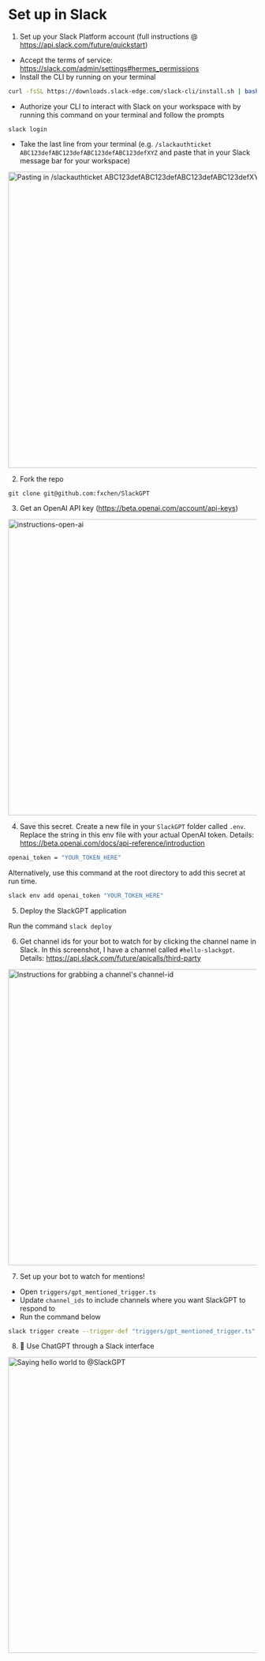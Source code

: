 # Set up in Slack

1. Set up your Slack Platform account (full instructions @
   https://api.slack.com/future/quickstart)

- Accept the terms of service:
  https://slack.com/admin/settings#hermes_permissions
- Install the CLI by running on your terminal

```bash
curl -fsSL https://downloads.slack-edge.com/slack-cli/install.sh | bash
```

- Authorize your CLI to interact with Slack on your workspace with by running
  this command on your terminal and follow the prompts

```
slack login
```

- Take the last line from your terminal (e.g.
  `/slackauthticket ABC123defABC123defABC123defABC123defXYZ` and paste that in
  your Slack message bar for your workspace)

<img width="600" alt="Pasting in /slackauthticket ABC123defABC123defABC123defABC123defXYZ" src="https://user-images.githubusercontent.com/178719/206928823-f0dee11c-4fc3-481d-923c-384d8fc85f7a.png">

2. Fork the repo

```
git clone git@github.com:fxchen/SlackGPT
```

3. Get an OpenAI API key (https://beta.openai.com/account/api-keys)

<img width="600" alt="instructions-open-ai" src="https://user-images.githubusercontent.com/178719/206929198-044141d0-2d85-4010-b437-051ca06db812.png">

4. Save this secret. Create a new file in your `SlackGPT` folder called `.env`.
   Replace the string in this env file with your actual OpenAI token. Details:
   https://beta.openai.com/docs/api-reference/introduction

```bash
openai_token = "YOUR_TOKEN_HERE"
```

Alternatively, use this command at the root directory to add this secret at run
time.

```bash
slack env add openai_token "YOUR_TOKEN_HERE"
```

5. Deploy the SlackGPT application

Run the command `slack deploy`

6. Get channel ids for your bot to watch for by clicking the channel name in
   Slack. In this screenshot, I have a channel called `#hello-slackgpt`.
   Details: https://api.slack.com/future/apicalls/third-party

<img width="600" alt="Instructions for grabbing a channel's channel-id" src="https://user-images.githubusercontent.com/178719/206929132-50f3451e-1224-4440-ba42-d106b8871999.png">

7. Set up your bot to watch for mentions!

- Open `triggers/gpt_mentioned_trigger.ts`
- Update `channel_ids` to include channels where you want SlackGPT to respond to
- Run the command below

```bash
slack trigger create --trigger-def "triggers/gpt_mentioned_trigger.ts"
```

8. 🎉 Use ChatGPT through a Slack interface

<img width="600" alt="Saying hello world to @SlackGPT" src="https://user-images.githubusercontent.com/178719/206929669-06895ca1-3ae1-4ca7-81cb-2ce124f476a3.png">
